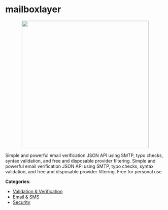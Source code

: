 # mailboxlayer
<p align="center">
    <img width="400" src="https://raw.githubusercontent.com/apis-list/apis-list/apis/mailboxlayer/logo_256x256.png" />
</p>

Simple and powerful email verification JSON API using SMTP, typo checks, syntax validation, and free and disposable provider filtering. Simple and powerful email verification JSON API using SMTP, typo checks, syntax validation, and free and disposable provider filtering.  Free for personal use



**Categories**:
- [Validation & Verification](https://github.com/apis-list/apis-list#validation-and-verification)
- [Email & SMS](https://github.com/apis-list/apis-list#email-and-sms)
- [Security](https://github.com/apis-list/apis-list#security)






